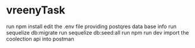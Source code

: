 # vreenyTask
run npm install
edit the .env file providing postqres data base info 
run sequelize db:migrate
run  sequelize db:seed:all
run npm run dev
import the coolection api into postman
